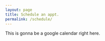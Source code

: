 ```yaml
---
layout: page
title: Schedule an appt. 
permalink: /schedule/
---
```


<p> This is gonna be a google calendar right here. <p>
